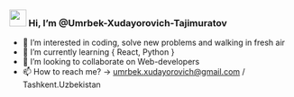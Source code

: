 ### <img src="https://media.giphy.com/media/gM5qFksULw54NMWyry/giphy.gif?cid=ecf05e47wtscbwjg7bnoemr3gr57mbpwsco3j4w8f2a89yye&rid=giphy.gif&ct=s" width="30px" /> Hi, I’m @Umrbek-Xudayorovich-Tajimuratov
- 👀 I’m interested in coding, solve new problems and walking in fresh air
- 🌱 I’m currently learning { React, Python } 
- 💞️ I’m looking to collaborate on Web-developers
- 📫 How to reach me? -> umrbek.xudayorovich@gmail.com / Tashkent.Uzbekistan

<!---
Umrbek-Xudayorovich-Tajimuratov/Umrbek-Xudayorovich-Tajimuratov is a ✨ special ✨ repository because its `README.md` (this file) appears on your GitHub profile.
You can click the Preview link to take a look at your changes.
--->
